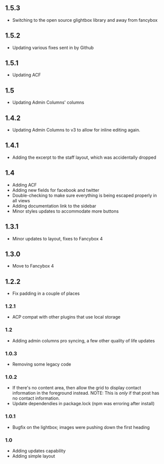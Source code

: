 ## 1.5.3

-   Switching to the open source glightbox library and away from fancybox

## 1.5.2

-   Updating various fixes sent in by Github

## 1.5.1

-   Updating ACF

## 1.5

-   Updating Admin Columns' columns

## 1.4.2

-   Updating Admin Columns to v3 to allow for inline editing again.

## 1.4.1

-   Adding the excerpt to the staff layout, which was accidentally dropped

## 1.4

-   Adding ACF
-   Adding new fields for facebook and twitter
-   Double-checking to make sure everything is being escaped properly in all views
-   Adding documentation link to the sidebar
-   Minor styles updates to accommodate more buttons

## 1.3.1

-   Minor updates to layout, fixes to Fancybox 4

## 1.3.0

-   Move to Fancybox 4

## 1.2.2

-   Fix padding in a couple of places

### 1.2.1

-   ACP compat with other plugins that use local storage

### 1.2

-   Adding admin columns pro syncing, a few other quality of life updates

### 1.0.3

-   Removing some legacy code

### 1.0.2

-   If there's no content area, then allow the grid to display contact information in the foreground instead. NOTE: This is _only_ if that post has no contact information.
-   Update dependendies in package.lock (npm was erroring after install)

### 1.0.1

-   Bugfix on the lightbox; images were pushing down the first heading

### 1.0

-   Adding updates capability
-   Adding simple layout
